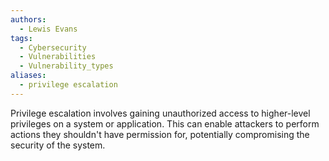 ```yaml
---
authors:
  - Lewis Evans
tags:
  - Cybersecurity
  - Vulnerabilities
  - Vulnerability_types
aliases:
  - privilege escalation
---
```

Privilege escalation involves gaining unauthorized access to higher-level privileges on a system or application. This can enable attackers to perform actions they shouldn't have permission for, potentially compromising the security of the system.